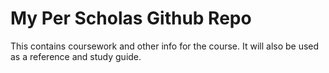 # My Per Scholas Github Repo

This contains coursework and other info for the course. It will also be used as a reference and study guide.